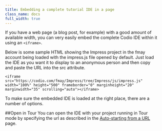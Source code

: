 ```yaml
---
title: Embedding a complete tutorial IDE in a page
class_name: docs
full_width: true
---
```


If you have a web page (a blog post, for example) with a good amount of available width, you can very easily embed the complete Codio IDE within it using an `<iframe>`.

Below is some sample HTML showing the Impress project in the fmay account being loaded with the impress.js file opened by default. Just load the IDE as you want it to display to an anonymous person and then copy and paste the URL into the src attribute.

    <iframe src="https://codio.com/fmay/Impress/tree/Impress/js/impress.js" width="100%" height="500" frameborder="0" marginheight="20" marginwidth="35" scrolling="auto"></iframe>

To make sure the embedded IDE is loaded at the right place, there are a number of options.
	
##Open in Tour
You can open the IDE with your project running in Tour mode by specifying the url as described in the [Auto-starting from a URL](/docs/annotations/auto-start) page.


